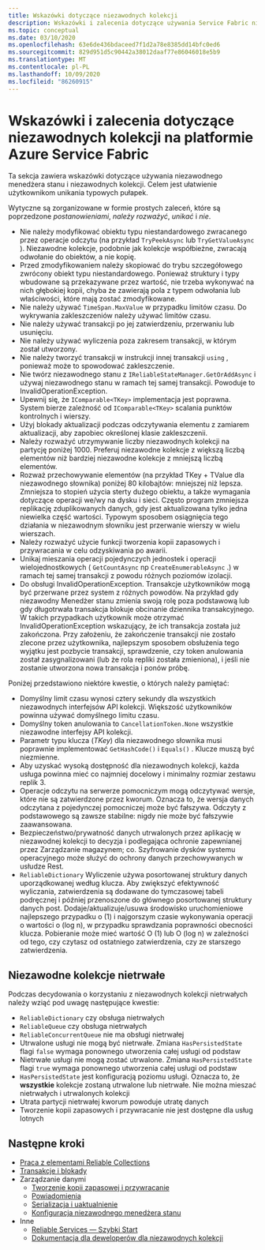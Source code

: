 ```yaml
---
title: Wskazówki dotyczące niezawodnych kolekcji
description: Wskazówki i zalecenia dotyczące używania Service Fabric niezawodnych kolekcji w aplikacji Service Fabric platformy Azure.
ms.topic: conceptual
ms.date: 03/10/2020
ms.openlocfilehash: 63e6de436bdaceed7f1d2a78e8385dd14bfc0ed6
ms.sourcegitcommit: 829d951d5c90442a38012daaf77e86046018e5b9
ms.translationtype: MT
ms.contentlocale: pl-PL
ms.lasthandoff: 10/09/2020
ms.locfileid: "86260915"
---
```

# <a name="guidelines-and-recommendations-for-reliable-collections-in-azure-service-fabric"></a>Wskazówki i zalecenia dotyczące niezawodnych kolekcji na platformie Azure Service Fabric
Ta sekcja zawiera wskazówki dotyczące używania niezawodnego menedżera stanu i niezawodnych kolekcji. Celem jest ułatwienie użytkownikom unikania typowych pułapek.

Wytyczne są zorganizowane w formie prostych zaleceń, które są poprzedzone *postanowieniami*, *należy rozważyć*, *unikać* i *nie*.

* Nie należy modyfikować obiektu typu niestandardowego zwracanego przez operacje odczytu (na przykład `TryPeekAsync` lub `TryGetValueAsync` ). Niezawodne kolekcje, podobnie jak kolekcje współbieżne, zwracają odwołanie do obiektów, a nie kopię.
* Przed zmodyfikowaniem należy skopiować do trybu szczegółowego zwrócony obiekt typu niestandardowego. Ponieważ struktury i typy wbudowane są przekazywane przez wartość, nie trzeba wykonywać na nich głębokiej kopii, chyba że zawierają pola z typem odwołania lub właściwości, które mają zostać zmodyfikowane.
* Nie należy używać `TimeSpan.MaxValue` w przypadku limitów czasu. Do wykrywania zakleszczeniów należy używać limitów czasu.
* Nie należy używać transakcji po jej zatwierdzeniu, przerwaniu lub usunięciu.
* Nie należy używać wyliczenia poza zakresem transakcji, w którym został utworzony.
* Nie należy tworzyć transakcji w instrukcji innej transakcji `using` , ponieważ może to spowodować zakleszczenie.
* Nie twórz niezawodnego stanu z `IReliableStateManager.GetOrAddAsync` i używaj niezawodnego stanu w ramach tej samej transakcji. Powoduje to InvalidOperationException.
* Upewnij się, że `IComparable<TKey>` implementacja jest poprawna. System bierze zależność od `IComparable<TKey>` scalania punktów kontrolnych i wierszy.
* Użyj blokady aktualizacji podczas odczytywania elementu z zamiarem aktualizacji, aby zapobiec określonej klasie zakleszczenii.
* Należy rozważyć utrzymywanie liczby niezawodnych kolekcji na partycję poniżej 1000. Preferuj niezawodne kolekcje z większą liczbą elementów niż bardziej niezawodne kolekcje z mniejszą liczbą elementów.
* Rozważ przechowywanie elementów (na przykład TKey + TValue dla niezawodnego słownika) poniżej 80 kilobajtów: mniejszej niż lepsza. Zmniejsza to stopień użycia sterty dużego obiektu, a także wymagania dotyczące operacji we/wy na dysku i sieci. Często program zmniejsza replikację zduplikowanych danych, gdy jest aktualizowana tylko jedna niewielka część wartości. Typowym sposobem osiągnięcia tego działania w niezawodnym słowniku jest przerwanie wierszy w wielu wierszach.
* Należy rozważyć użycie funkcji tworzenia kopii zapasowych i przywracania w celu odzyskiwania po awarii.
* Unikaj mieszania operacji pojedynczych jednostek i operacji wielojednostkowych ( `GetCountAsync` np `CreateEnumerableAsync` .) w ramach tej samej transakcji z powodu różnych poziomów izolacji.
* Do obsługi InvalidOperationException. Transakcje użytkowników mogą być przerwane przez system z różnych powodów. Na przykład gdy niezawodny Menedżer stanu zmienia swoją rolę poza podstawową lub gdy długotrwała transakcja blokuje obcinanie dziennika transakcyjnego. W takich przypadkach użytkownik może otrzymać InvalidOperationException wskazujący, że ich transakcja została już zakończona. Przy założeniu, że zakończenie transakcji nie zostało zlecone przez użytkownika, najlepszym sposobem obsłużenia tego wyjątku jest pozbycie transakcji, sprawdzenie, czy token anulowania został zasygnalizowani (lub że rola repliki została zmieniona), i jeśli nie zostanie utworzona nowa transakcja i ponów próbę.  

Poniżej przedstawiono niektóre kwestie, o których należy pamiętać:

* Domyślny limit czasu wynosi cztery sekundy dla wszystkich niezawodnych interfejsów API kolekcji. Większość użytkowników powinna używać domyślnego limitu czasu.
* Domyślny token anulowania to `CancellationToken.None` wszystkie niezawodne interfejsy API kolekcji.
* Parametr typu klucza (*TKey*) dla niezawodnego słownika musi poprawnie implementować `GetHashCode()` i `Equals()` . Klucze muszą być niezmienne.
* Aby uzyskać wysoką dostępność dla niezawodnych kolekcji, każda usługa powinna mieć co najmniej docelowy i minimalny rozmiar zestawu replik 3.
* Operacje odczytu na serwerze pomocniczym mogą odczytywać wersje, które nie są zatwierdzone przez kworum.
  Oznacza to, że wersja danych odczytana z pojedynczej pomocniczej może być fałszywa.
  Odczyty z podstawowego są zawsze stabilne: nigdy nie może być fałszywie zaawansowana.
* Bezpieczeństwo/prywatność danych utrwalonych przez aplikację w niezawodnej kolekcji to decyzja i podlegająca ochronie zapewnianej przez Zarządzanie magazynem; co. Szyfrowanie dysków systemu operacyjnego może służyć do ochrony danych przechowywanych w usłudze Rest.
* `ReliableDictionary` Wyliczenie używa posortowanej struktury danych uporządkowanej według klucza. Aby zwiększyć efektywność wyliczania, zatwierdzenia są dodawane do tymczasowej tabeli podręcznej i później przenoszone do głównego posortowanej struktury danych post. Dodaje/aktualizuje/usuwa środowisko uruchomieniowe najlepszego przypadku o (1) i najgorszym czasie wykonywania operacji o wartości o (log n), w przypadku sprawdzania poprawności obecności klucza. Pobieranie może mieć wartość O (1) lub O (log n) w zależności od tego, czy czytasz od ostatniego zatwierdzenia, czy ze starszego zatwierdzenia.

## <a name="volatile-reliable-collections"></a>Niezawodne kolekcje nietrwałe
Podczas decydowania o korzystaniu z niezawodnych kolekcji nietrwałych należy wziąć pod uwagę następujące kwestie:

* ```ReliableDictionary``` czy obsługa nietrwałych
* ```ReliableQueue``` czy obsługa nietrwałych
* ```ReliableConcurrentQueue``` nie ma obsługi nietrwałej
* Utrwalone usługi nie mogą być nietrwałe. Zmiana ```HasPersistedState``` flagi ```false``` wymaga ponownego utworzenia całej usługi od podstaw
* Nietrwałe usługi nie mogą zostać utrwalone. Zmiana ```HasPersistedState``` flagi ```true``` wymaga ponownego utworzenia całej usługi od podstaw
* ```HasPersistedState``` jest konfiguracją poziomu usługi. Oznacza to, że **wszystkie** kolekcje zostaną utrwalone lub nietrwałe. Nie można mieszać nietrwałych i utrwalonych kolekcji
* Utrata partycji nietrwałej kworum powoduje utratę danych
* Tworzenie kopii zapasowych i przywracanie nie jest dostępne dla usług lotnych

## <a name="next-steps"></a>Następne kroki
* [Praca z elementami Reliable Collections](service-fabric-work-with-reliable-collections.md)
* [Transakcje i blokady](service-fabric-reliable-services-reliable-collections-transactions-locks.md)
* Zarządzanie danymi
  * [Tworzenie kopii zapasowej i przywracanie](service-fabric-reliable-services-backup-restore.md)
  * [Powiadomienia](service-fabric-reliable-services-notifications.md)
  * [Serializacja i uaktualnienie](service-fabric-application-upgrade-data-serialization.md)
  * [Konfiguracja niezawodnego menedżera stanu](service-fabric-reliable-services-configuration.md)
* Inne
  * [Reliable Services — Szybki Start](service-fabric-reliable-services-quick-start.md)
  * [Dokumentacja dla deweloperów dla niezawodnych kolekcji](/dotnet/api/microsoft.servicefabric.data.collections?view=azure-dotnet#microsoft_servicefabric_data_collections)
